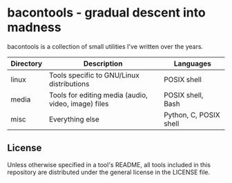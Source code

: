 bacontools - gradual descent into madness
=========================================

bacontools is a collection of small utilities I've written over the years.


| Directory | Description                                         | Languages              |
|-----------|-----------------------------------------------------|------------------------|
| linux     | Tools specific to GNU/Linux distributions           | POSIX shell            |
| media     | Tools for editing media (audio, video, image) files | POSIX shell, Bash      |
| misc      | Everything else                                     | Python, C, POSIX shell |

License
-------
Unless otherwise specified in a tool's README, all tools included in this
repository are distributed under the general license in the LICENSE file.
